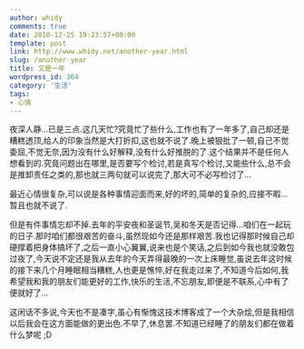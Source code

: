 ```yaml
---
author: whidy
comments: true
date: 2010-12-25 19:23:57+00:00
template: post
link: http://www.whidy.net/another-year.html
slug: /another-year
title: 又是一年
wordpress_id: 364
category: '生活'
tags:
- 心情
---
```


夜深人静...已是三点.这几天忙?究竟忙了些什么,工作也有了一年多了,自己却还是糟糕透顶,给人的印象当然是大打折扣,这也就不说了.晚上被狠批了一顿,自己不觉委屈,不觉无奈,因为没有什么好解释,没有什么好推脱的了.这个结果并不是任何人想看到的.究竟问题出在哪里,是否要写个检讨,若是真写个检讨,又能些什么,总不会是推卸责任之类的,那也就三两句就可以说完了,那大可不必写检讨了...

最近心情很复杂,可以说是各种事情迎面而来,好的坏的,简单的复杂的,应接不暇...暂且也就不说了.

但是有件事情忘却不掉.去年的平安夜和圣诞节,吴和冬天是否记得...咱们在一起玩的日子.那时咱们都很艰苦的奋斗,虽然现如今还是那样艰苦.我也记得那时候自己却硬撑着把身体搞坏了,之后一直小心翼翼,说来也是个笑话,之后到如今我也就没敢包过夜了,今天说不定还是我从去年的今天弄得最晚的一次上床睡觉,虽说去年这时候的接下来几个月睡眠相当糟糕,人也更是憔悴,好在我走过来了,不知道今后如何,我希望我和我的朋友们能更好的工作,快乐的生活,不忘朋友,即便是不联系,心中有了便就好了...

这闲话不多说,今天也不是凑字,虽心有惭愧这技术博客成了一个大杂烩,但是我相信以后我会在这方面能做的更出色.不早了,休息罢.不知道已经睡了的朋友们都在做着什么梦呢 ;D
